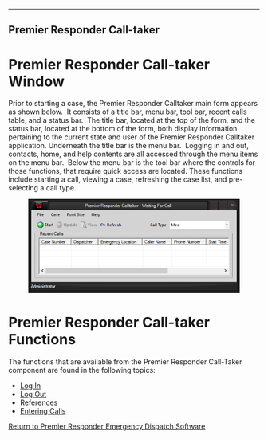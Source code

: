   ----------------------------------
  **Premier Responder Call-taker**
  ----------------------------------

# Premier Responder Call-taker Window

Prior to starting a case, the Premier Responder Calltaker main form
appears as shown below.  It consists of a title bar, menu bar, tool bar,
recent calls table, and a status bar.  The title bar, located at the top
of the form, and the status bar, located at the bottom of the form, both
display information pertaining to the current state and user of the
Premier Responder Calltaker application. Underneath the title bar is the
menu bar.  Logging in and out, contacts, home, and help contents are all
accessed through the menu items on the menu bar.  Below the menu bar is
the tool bar where the controls for those functions, that require quick
access are located. These functions include starting a call, viewing a
case, refreshing the case list, and pre-selecting a call type.

<figure><img src=".gitbook/assets/Calltaker_files/image001.png" alt=""><figcaption></figcaption></figure>

# Premier Responder Call-taker Functions

The functions that are available from the Premier Responder Call-Taker
component are found in the following topics:

-   [Log In](<Logging In.md>)
-   [Log Out](<Logging Out.md>)
-   [References](<Reference Tools.md>)
-   [Entering Calls](<Recording Calls.md>)

[Return to Premier Responder Emergency Dispatch
Software](<Premier Responder.md>)
